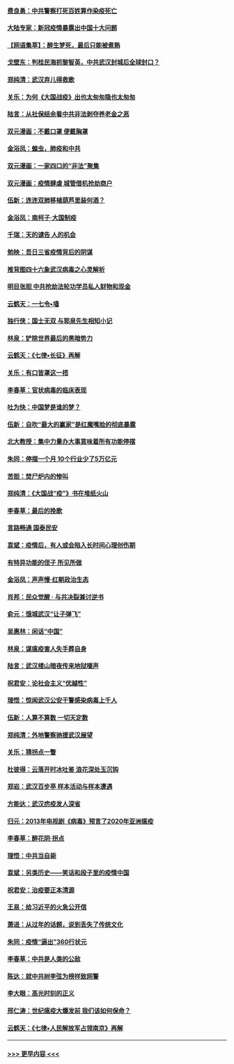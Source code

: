#### [费良勇：中共警察打死百姓算作染疫死亡](../pages/nsc993/n11919264.md?t=03061431) 
#### [大陆专家：新冠疫情暴露出中国十大问题](../pages/nsc993/n11919187.md?t=03061431) 
#### [【网语集萃】：醉生梦死，最后只能被煮熟](../pages/nsc993/n11918994.md?t=03061431) 
#### [戈壁东：判桂民海抓黎智英，中共武汉封城后全球封口？](../pages/nsc993/n11917982.md?t=03061431) 
#### [郑纯清：武汉弃儿得救歌](../pages/nsc993/n11917881.md?t=03061431) 
#### [关乐：为何《大国战疫》出也太匆匆隐也太匆匆](../pages/nsc993/n11917792.md?t=03061431) 
#### [陆言：从社保结余看中共非法剥夺养老金之恶](../pages/nsc993/n11917084.md?t=03061431) 
#### [双元漫画：不戴口罩 便戴胸罩](../pages/nsc993/n11916447.md?t=03061431) 
#### [金浴凤：蝗虫，肺疫和中共](../pages/nsc993/n11916904.md?t=03061431) 
#### [双元漫画：一家四口的“非法”聚集](../pages/nsc993/n11916378.md?t=03061431) 
#### [双元漫画：疫情肆虐 城管借机抢劫商户](../pages/nsc993/n11916310.md?t=03061431) 
#### [伍新：连连双肺移植葫芦里装何酒？](../pages/nsc993/n11913667.md?t=03061431) 
#### [金浴凤：南柯子·大国制疫](../pages/nsc993/n11913657.md?t=03061431) 
#### [千瑞：天的谴告  人的机会](../pages/nsc993/n11913309.md?t=03061431) 
#### [勉映：吾日三省疫情背后的阴谋](../pages/nsc993/n11913079.md?t=03061431) 
#### [推背图四十六象武汉病毒之心灵解析](../pages/nsc993/n11911761.md?t=03061431) 
#### [明目张胆 中共抢劫法轮功学员私人财物和现金](../pages/nsc993/n11910262.md?t=03061431) 
#### [云鹤天：一七令▪墙](../pages/nsc993/n11910627.md?t=03061431) 
#### [独行侠：国士无双 与郭泉先生相知小记](../pages/nsc993/n11910613.md?t=03061431) 
#### [林泉：铲除世界最后的黑暗势力](../pages/nsc993/n11909320.md?t=03061431) 
#### [云鹤天：《七律▪长征》再解](../pages/nsc993/n11909327.md?t=03061431) 
#### [关乐：有口皆罩这一捂](../pages/nsc993/n11908393.md?t=03061431) 
#### [李春草：官状病毒的临床表现](../pages/nsc993/n11908339.md?t=03061431) 
#### [吐为快：中国梦是谁的梦？](../pages/nsc993/n11906564.md?t=03061431) 
#### [伍新：自吹“最大的赢家”是红魔嘴脸的彻底暴露](../pages/nsc993/n11906407.md?t=03061431) 
#### [北大教授：集中力量办大事意味着所有功能停摆](../pages/nsc993/n11904800.md?t=03061431) 
#### [朱同：停摆一个月 10个行业少了5万亿元](../pages/nsc993/n11904498.md?t=03061431) 
#### [苦胆：焚尸炉内的惨叫](../pages/nsc993/n11904479.md?t=03061431) 
#### [郑纯清：《大国战“疫”》书在堆纸火山](../pages/nsc993/n11904450.md?t=03061431) 
#### [李春草：最后的挽歌](../pages/nsc993/n11904441.md?t=03061431) 
#### [言路畅通 国泰民安](../pages/nsc993/n11904222.md?t=03061431) 
#### [袁斌：疫情后，有人或会陷入长时间心理创伤期](../pages/nsc993/n11901514.md?t=03061431) 
#### [有特异功能的侄子 所见所做](../pages/nsc993/n11901154.md?t=03061431) 
#### [金浴凤：声声慢‧红朝政治生态](../pages/nsc993/n11899553.md?t=03061431) 
#### [肖邦：民众觉醒 · 与共决裂兼讨逆书](../pages/nsc993/n11898435.md?t=03061431) 
#### [俞元：饿城武汉“让子弹飞”](../pages/nsc993/n11898344.md?t=03061431) 
#### [吴惠林：闲话“中国”](../pages/nsc993/n11898182.md?t=03061431) 
#### [林泉：谋瘟疫害人失手葬自身](../pages/nsc993/n11897892.md?t=03061431) 
#### [陆言：武汉楼山暗夜传来地狱嚎声](../pages/nsc993/n11897033.md?t=03061431) 
#### [祝君安：论社会主义“优越性”](../pages/nsc993/n11897005.md?t=03061431) 
#### [理悟：惊闻武汉公安干警感染病毒上千人](../pages/nsc993/n11896947.md?t=03061431) 
#### [伍新：人算不算数 一切天定数](../pages/nsc993/n11893372.md?t=03061431) 
#### [郑纯清：外地警察驰援武汉展望](../pages/nsc993/n11893115.md?t=03061431) 
#### [关乐：猜拐点一瞥](../pages/nsc993/n11893020.md?t=03061431) 
#### [杜彼得：云落开时冰吐鉴 浪花深处玉沉钩](../pages/nsc993/n11892107.md?t=03061431) 
#### [郑岩：武汉百步亭 样本活动与样本遭遇](../pages/nsc993/n11892310.md?t=03061431) 
#### [方能达：武汉疠疫发人深省](../pages/nsc993/n11891376.md?t=03061431) 
#### [归元：2013年电视剧《病毒》预言了2020年亚洲瘟疫](../pages/nsc993/n11891126.md?t=03061431) 
#### [李春草：醉花阴·拐点](../pages/nsc993/n11890567.md?t=03061431) 
#### [理悟：中共当自毙](../pages/nsc993/n11890559.md?t=03061431) 
#### [袁斌：另类历史——笑话和段子里的疫情中国](../pages/nsc993/n11889243.md?t=03061431) 
#### [祝君安：治疫要正本清源](../pages/nsc993/n11889085.md?t=03061431) 
#### [王易：给习近平的火急公开信](../pages/nsc993/n11888225.md?t=03061431) 
#### [萧进：从过年的话题，说到丢失了传统文化](../pages/nsc993/n11887732.md?t=03061431) 
#### [朱同：疫情“逼出”360行状元](../pages/nsc993/n11887678.md?t=03061431) 
#### [李春草：中共是人类的公敌](../pages/nsc993/n11887656.md?t=03061431) 
#### [陈达：就中共树李弦为榜样致网警](../pages/nsc993/n11887625.md?t=03061431) 
#### [李大眼：高光时刻的正义](../pages/nsc993/n11887585.md?t=03061431) 
#### [邢仁涛：世纪瘟疫大爆发前 我们该如何保命？](../pages/nsc993/n11887535.md?t=03061431) 
#### [云鹤天：《七律▪人民解放军占领南京》再解](../pages/nsc993/n11887524.md?t=03061431) 

----
#### [ >>> 更早内容 <<< ](../indexes/nsc993-earlier.md)

